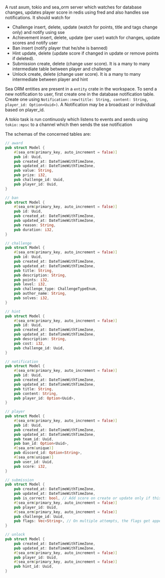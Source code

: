 A rust axum, tokio and sea_orm server which watches for database changes, updates player score in redis using fred and also handles sse notifications. It should watch for

-   Challenge insert, delete, update (watch for points, title and tags change only) and notify using sse
-   Achievement insert, delete, update (per user) watch for changes, update scores and notify user
-   Ban insert (notify player that he/she is banned)
-   Hint update, delete (update score if changed in update or remove points if deleted).
-   Submission create, delete (change user score). It is a many to many intermediate table between player and challenge
-   Unlock create, delete (change user score). It is a many to many intermediate between player and hint

Sea ORM entities are present in a `entity` crate in the workspace. To send a new notification to user, first create one in the database notification table. Create one using `Notification::new(title: String, content: String, player_id: Option<Uuid>)`. A Notification may be a broadcast or individual based on player_id.

A tokio task is run continuosly which listens to events and sends using `tokio::mpsc` to a channel which then sends the sse notification

The schemas of the concerned tables are:

```rs
// award
pub struct Model {
    #[sea_orm(primary_key, auto_increment = false)]
    pub id: Uuid,
    pub created_at: DateTimeWithTimeZone,
    pub updated_at: DateTimeWithTimeZone,
    pub value: String,
    pub prize: i32,
    pub challenge_id: Uuid,
    pub player_id: Uuid,
}
```

```rs
// ban
pub struct Model {
    #[sea_orm(primary_key, auto_increment = false)]
    pub id: Uuid,
    pub created_at: DateTimeWithTimeZone,
    pub updated_at: DateTimeWithTimeZone,
    pub reason: String,
    pub duration: i32,
}
```

```rs
// challenge
pub struct Model {
    #[sea_orm(primary_key, auto_increment = false)]
    pub id: Uuid,
    pub created_at: DateTimeWithTimeZone,
    pub updated_at: DateTimeWithTimeZone,
    pub title: String,
    pub description: String,
    pub points: i32,
    pub level: i32,
    pub challenge_type: ChallengeTypeEnum,
    pub author_name: String,
    pub solves: i32,
}

```

```rs
// hint
pub struct Model {
    #[sea_orm(primary_key, auto_increment = false)]
    pub id: Uuid,
    pub created_at: DateTimeWithTimeZone,
    pub updated_at: DateTimeWithTimeZone,
    pub description: String,
    pub cost: i32,
    pub challenge_id: Uuid,
}
```

```rs
// notification
pub struct Model {
    #[sea_orm(primary_key, auto_increment = false)]
    pub id: Uuid,
    pub created_at: DateTimeWithTimeZone,
    pub updated_at: DateTimeWithTimeZone,
    pub title: String,
    pub content: String,
    pub player_id: Option<Uuid>,
}

```

```rs
// player
pub struct Model {
    #[sea_orm(primary_key, auto_increment = false)]
    pub id: Uuid,
    pub created_at: DateTimeWithTimeZone,
    pub updated_at: DateTimeWithTimeZone,
    pub team_id: Uuid,
    pub ban_id: Option<Uuid>,
    #[sea_orm(unique)]
    pub discord_id: Option<String>,
    #[sea_orm(unique)]
    pub user_id: Uuid,
    pub score: i32,
}

```

```rs
// submission
pub struct Model {
    pub created_at: DateTimeWithTimeZone,
    pub updated_at: DateTimeWithTimeZone,
    pub is_correct: bool, // Add score on create or update only if this is true
    #[sea_orm(primary_key, auto_increment = false)]
    pub player_id: Uuid,
    #[sea_orm(primary_key, auto_increment = false)]
    pub challenge_id: Uuid,
    pub flags: Vec<String>, // On multiple attempts, the flags get appended to this field
}

```

```rs
// unlock
pub struct Model {
    pub created_at: DateTimeWithTimeZone,
    pub updated_at: DateTimeWithTimeZone,
    #[sea_orm(primary_key, auto_increment = false)]
    pub player_id: Uuid,
    #[sea_orm(primary_key, auto_increment = false)]
    pub hint_id: Uuid,
}
```
